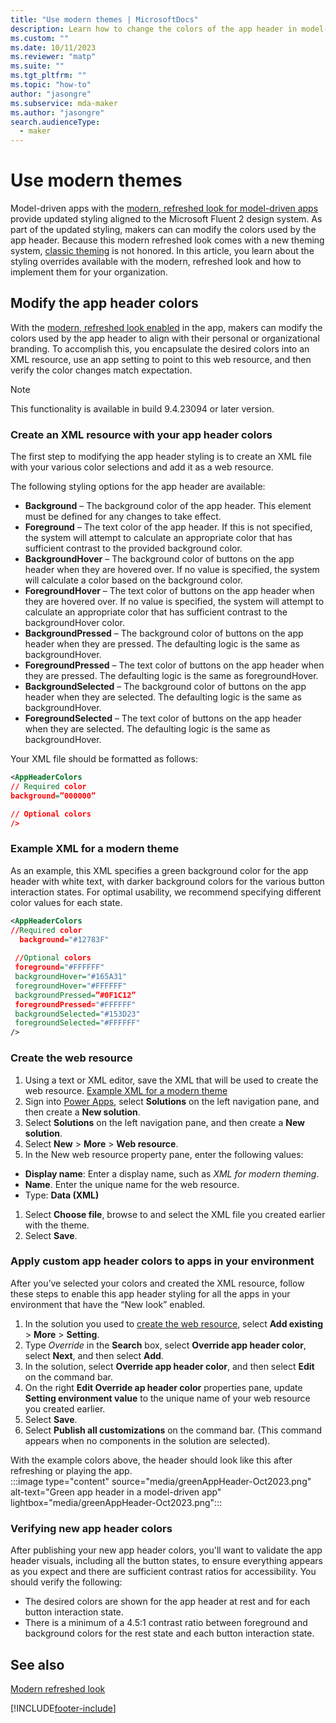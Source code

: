 ```yaml
---
title: "Use modern themes | MicrosoftDocs"
description: Learn how to change the colors of the app header in model-driven apps with the modern look.
ms.custom: ""
ms.date: 10/11/2023
ms.reviewer: "matp"
ms.suite: ""
ms.tgt_pltfrm: ""
ms.topic: "how-to"
author: "jasongre"
ms.subservice: mda-maker
ms.author: "jasongre"
search.audienceType: 
  - maker
---
```


# Use modern themes

Model-driven apps with the [modern, refreshed look for model-driven apps](../../user/modern-fluent-design.md) provide updated styling aligned to the Microsoft Fluent 2 design system. As part of the updated styling, makers can can modify the colors used by the app header. Because this modern refreshed look comes with a new theming system, [classic theming](create-themes-organization-branding.md) is not honored. In this article, you learn about the styling overrides available with the modern, refreshed look and how to implement them for your organization.  

## Modify the app header colors

With the [modern, refreshed look enabled](../../user/modern-fluent-design.md#turn-on-the-new-look) in the app, makers can modify the colors used by the app header to align with their personal or organizational branding. To accomplish this, you encapsulate the desired colors into an XML resource, use an app setting to point to this web resource, and then verify the color changes match expectation.  

  > [!NOTE]
  > This functionality is available in build 9.4.23094 or later version.

### Create an XML resource with your app header colors

The first step to modifying the app header styling is to create an XML file with your various color selections and add it as a web resource.

The following styling options for the app header are available:

- **Background** – The background color of the app header. This element must be defined for any changes to take effect. 
- **Foreground** – The text color of the app header. If this is not specified, the system will attempt to calculate an appropriate color that has sufficient contrast to the provided background color. 
- **BackgroundHover** – The background color of buttons on the app header when they are hovered over. If no value is specified, the system will calculate a color based on the background color. 
- **ForegroundHover** – The text color of buttons on the app header when they are hovered over. If no value is specified, the system will attempt to calculate an appropriate color that has sufficient contrast to the backgroundHover color. 
- **BackgroundPressed** – The background color of buttons on the app header when they are pressed.  The defaulting logic is the same as backgroundHover. 
- **ForegroundPressed** – The text color of buttons on the app header when they are pressed.  The defaulting logic is the same as foregroundHover.
- **BackgroundSelected** – The background color of buttons on the app header when they are selected.  The defaulting logic is the same as backgroundHover.
- **ForegroundSelected** – The text color of buttons on the app header when they are selected.  The defaulting logic is the same as backgroundHover.

Your XML file should be formatted as follows:

```xml
<AppHeaderColors
// Required color
background=”000000”

// Optional colors
/>
```

### Example XML for a modern theme

As an example, this XML specifies a green background color for the app header with white text, with darker background colors for the various button interaction states. For optimal usability, we recommend specifying different color values for each state.  

```xml
<AppHeaderColors 
//Required color
  background="#12783F"
  
 //Optional colors
 foreground="#FFFFFF" 
 backgroundHover="#165A31" 
 foregroundHover="#FFFFFF"
 backgroundPressed=”#0F1C12”
 foregroundPressed="#FFFFFF"
 backgroundSelected="#153D23" 
 foregroundSelected="#FFFFFF"
/>
```

### Create the web resource

1. Using a text or XML editor, save the XML that will be used to create the web resource. [Example XML for a modern theme](#example-xml-for-a-modern-theme)
1. Sign into [Power Apps](https://make.powerapps.com/), select **Solutions** on the left navigation pane, and then create a **New solution**.
1. Select **Solutions** on the left navigation pane, and then create a **New solution**.
1. Select **New** > **More** > **Web resource**.
1. In the New web resource property pane, enter the following values:
  - **Display name**: Enter a display name, such as *XML for modern theming*.
  - **Name**. Enter the unique name for the web resource.
  - Type: **Data (XML)**
1. Select **Choose file**, browse to and select the XML file you created earlier with the theme.
1. Select **Save**.

### Apply custom app header colors to apps in your environment 

After you’ve selected your colors and created the XML resource, follow these steps to enable this app header styling for all the apps in your environment that have the “New look” enabled.

1. In the solution you used to [create the web resource](#create-the-web-resource), select **Add existing** > **More** > **Setting**.
1. Type *Override* in the **Search** box, select **Override app header color**, select **Next**, and then select **Add**.
1. In the solution, select **Override app header color**, and then select **Edit** on the command bar.
1. On the right **Edit Override ap header color** properties pane, update **Setting environment value** to the unique name of your web resource you created earlier. 
1. Select **Save**.
1. Select **Publish all customizations** on the command bar. (This command appears when no components in the solution are selected).

With the example colors above, the header should look like this after  refreshing or playing the app.  
:::image type="content" source="media/greenAppHeader-Oct2023.png" alt-text="Green app header in a model-driven app" lightbox="media/greenAppHeader-Oct2023.png"::: <!-- This media file is missing -->

### Verifying new app header colors

After publishing your new app header colors, you'll want to validate the app header visuals, including all the button states, to ensure everything appears as you expect and there are sufficient contrast ratios for accessibility. You should verify the following:

- The desired colors are shown for the app header at rest and for each button interaction state.
- There is a minimum of a 4.5:1 contrast ratio between foreground and background colors for the rest state and each button interaction state.

## See also

[Modern refreshed look](../../user/model-fluent.design.md)

[!INCLUDE[footer-include](../../includes/footer-banner.md)]
